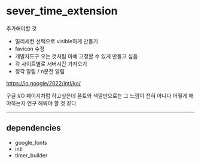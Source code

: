 # sever_time_extension

추가해야할 것
- 밀리세컨 선택으로 visible하게 만들기
- favicon 수정
- 개발자도구 오는 것처럼 아예 고정할 수 있게 만들고 싶음
- 각 사이트별로 서버시간 가져오기
- 정각 알림 / n분전 알림

https://io.google/2022/intl/ko/

구글 I/O 페이지처럼 하고싶은데 폰트와 색깔만으로는 그 느낌이 전혀 아니다 어떻게 해야하는지 연구 해봐야 할 것 같다

---

## dependencies
- google_fonts
- intl
- timer_builder